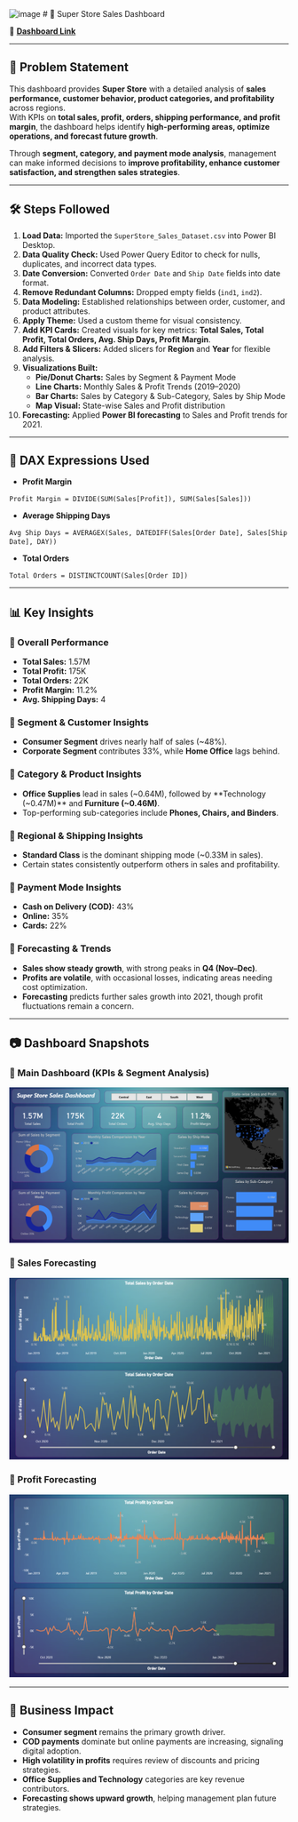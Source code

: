 <img width="1618" height="1057" alt="image" src="https://github.com/user-attachments/assets/979fb3d9-9897-4162-9b4f-e072c3b0bcf8" />
# 🏬 Super Store Sales Dashboard  

🔗 **[Dashboard Link](https://app.powerbi.com/links/6cTM6Msjdb?ctid=20f04eaf-31a8-4701-b965-9be849057364&pbi_source=linkShare)**

---

## 📌 Problem Statement  
This dashboard provides **Super Store** with a detailed analysis of **sales performance, customer behavior, product categories, and profitability** across regions.  
With KPIs on **total sales, profit, orders, shipping performance, and profit margin**, the dashboard helps identify **high-performing areas, optimize operations, and forecast future growth**.  

Through **segment, category, and payment mode analysis**, management can make informed decisions to **improve profitability, enhance customer satisfaction, and strengthen sales strategies**.  

---

## 🛠 Steps Followed  

1. **Load Data:** Imported the `SuperStore_Sales_Dataset.csv` into Power BI Desktop.  
2. **Data Quality Check:** Used Power Query Editor to check for nulls, duplicates, and incorrect data types.  
3. **Date Conversion:** Converted `Order Date` and `Ship Date` fields into date format.  
4. **Remove Redundant Columns:** Dropped empty fields (`ind1`, `ind2`).  
5. **Data Modeling:** Established relationships between order, customer, and product attributes.  
6. **Apply Theme:** Used a custom theme for visual consistency.  
7. **Add KPI Cards:** Created visuals for key metrics: **Total Sales, Total Profit, Total Orders, Avg. Ship Days, Profit Margin**.  
8. **Add Filters & Slicers:** Added slicers for **Region** and **Year** for flexible analysis.  
9. **Visualizations Built:**  
   - **Pie/Donut Charts:** Sales by Segment & Payment Mode  
   - **Line Charts:** Monthly Sales & Profit Trends (2019–2020)  
   - **Bar Charts:** Sales by Category & Sub-Category, Sales by Ship Mode  
   - **Map Visual:** State-wise Sales and Profit distribution  
10. **Forecasting:** Applied **Power BI forecasting** to Sales and Profit trends for 2021.  

---

## 📐 DAX Expressions Used  

- **Profit Margin**  
```DAX
Profit Margin = DIVIDE(SUM(Sales[Profit]), SUM(Sales[Sales]))
```  

- **Average Shipping Days**  
```DAX
Avg Ship Days = AVERAGEX(Sales, DATEDIFF(Sales[Order Date], Sales[Ship Date], DAY))
```  

- **Total Orders**  
```DAX
Total Orders = DISTINCTCOUNT(Sales[Order ID])
```  

---

## 📊 Key Insights  

### 🔸 Overall Performance  
- **Total Sales:** 1.57M  
- **Total Profit:** 175K  
- **Total Orders:** 22K  
- **Profit Margin:** 11.2%  
- **Avg. Shipping Days:** 4  

### 🔸 Segment & Customer Insights  
- **Consumer Segment** drives nearly half of sales (~48%).  
- **Corporate Segment** contributes 33%, while **Home Office** lags behind.  

### 🔸 Category & Product Insights  
- **Office Supplies** lead in sales (~0.64M), followed by **Technology (~0.47M)** and **Furniture (~0.46M)**.  
- Top-performing sub-categories include **Phones, Chairs, and Binders**.  

### 🔸 Regional & Shipping Insights  
- **Standard Class** is the dominant shipping mode (~0.33M in sales).  
- Certain states consistently outperform others in sales and profitability.  

### 🔸 Payment Mode Insights  
- **Cash on Delivery (COD):** 43%  
- **Online:** 35%  
- **Cards:** 22%  

### 🔸 Forecasting & Trends  
- **Sales show steady growth**, with strong peaks in **Q4 (Nov–Dec)**.  
- **Profits are volatile**, with occasional losses, indicating areas needing cost optimization.  
- **Forecasting** predicts further sales growth into 2021, though profit fluctuations remain a concern.  

---

## 📷 Dashboard Snapshots  

### 📍 Main Dashboard (KPIs & Segment Analysis)  
![Dashboard Overview](https://github.com/AyazRahman504/Super-Store-Sales-Profit-Analysis-Dashboard/blob/main/Assets/Superstore%20Sales%20Dashboard.png?raw=true)  

### 📍 Sales Forecasting  
![Sales Forecasting](https://github.com/AyazRahman504/Super-Store-Sales-Profit-Analysis-Dashboard/blob/main/Assets/Sales%20Forecasting.png?raw=true)  

### 📍 Profit Forecasting  
![Profit Forecasting](https://github.com/AyazRahman504/Super-Store-Sales-Profit-Analysis-Dashboard/blob/main/Assets/Profit%20Forecasting.png?raw=true)  

---

## 🚀 Business Impact  

- **Consumer segment** remains the primary growth driver.  
- **COD payments** dominate but online payments are increasing, signaling digital adoption.  
- **High volatility in profits** requires review of discounts and pricing strategies.  
- **Office Supplies and Technology** categories are key revenue contributors.  
- **Forecasting shows upward growth**, helping management plan future strategies.  
